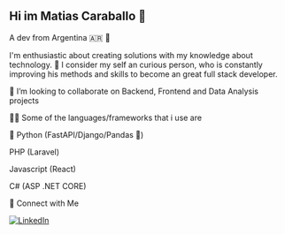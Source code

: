 ## Hi im Matias Caraballo 👋 
A dev from Argentina :argentina: 🧉

I'm enthusiastic about creating solutions with my knowledge about technology.
📖 I consider my self an curious person, who is constantly improving his methods and skills to become an great full stack developer. 

👐 I’m looking to collaborate on Backend, Frontend and Data Analysis projects 

👨‍💻 Some of the languages/frameworks that i use are

 🐍 Python (FastAPI/Django/Pandas 🐼) 
 
  PHP (Laravel)
  
  Javascript (React)
  
  C# (ASP .NET CORE)


  
 
 🤝 Connect with Me
 
[![LinkedIn](https://img.shields.io/badge/LinkedIn-blue?logo=linkedin&style=for-the-badge)](https://www.linkedin.com/in/matias-caraballo-4062a1235/)

